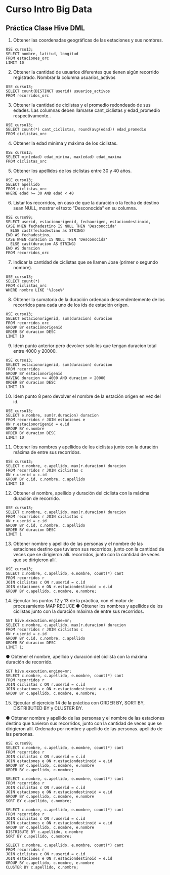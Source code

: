 # Curso Intro Big Data  

## Práctica Clase Hive DML


1. Obtener las coordenadas geográficas de las estaciones y sus nombres.
```
USE curso13;
SELECT nombre, latitud, longitud
FROM estaciones_orc
LIMIT 10
```

2. Obtener la cantidad de usuarios diferentes que tienen algún recorrido registrado. Nombrar la columna usuarios_activos
```
USE curso13;
SELECT count(DISTINCT userid) usuarios_activos
FROM recorridos_orc
```

3. Obtener la cantidad de ciclistas y el promedio redondeado de sus edades. Las columnas deben llamarse cant_ciclistas y edad_promedio respectivamente..
```
USE curso13;
SELECT count(*) cant_ciclistas, round(avg(edad)) edad_promedio
FROM ciclistas_orc
```

4. Obtener la edad mínima y máxima de los ciclistas.
```
USE curso13;
SELECT min(edad) edad_minima, max(edad) edad_maxima
FROM ciclistas_orc
```

5. Obtener los apellidos de los ciclistas entre 30 y 40 años.

```
USE curso13;
SELECT apellido
FROM ciclistas_orc
WHERE edad >= 30 AND edad < 40
```
6. Listar los recorridos, en caso de que la duración o la fecha de destino sean NULL, mostrar el texto “Desconocida” en su columna.

```
USE curso99;
SELECT userid, estacionorigenid, fechaorigen, estaciondestinoid,
CASE WHEN fechadestino IS NULL THEN 'Desconocida'
  ELSE cast(fechadestino as STRING)
END AS fechadestino,
CASE WHEN duracion IS NULL THEN 'Desconocida'
  ELSE cast(duracion AS STRING)
END AS duracion
FROM recorridos_orc
```

7. Indicar la cantidad de ciclistas que se llamen Jose (primer o segundo nombre).   
```
USE curso13;
SELECT count(*)
FROM ciclistas_orc
WHERE nombre LIKE '%Jose%'
```
8. Obtener la sumatoria de la duración ordenado descendentemente de los recorridos para cada uno de los ids de estación origen.
```
USE curso13;
SELECT estacionorigenid, sum(duracion) duracion
FROM recorridos_orc
GROUP BY estacionorigenid
ORDER BY duracion DESC
LIMIT 10
```

9. Idem punto anterior pero devolver solo los que tengan duracion total entre 4000 y 20000.   

```
USE curso13;
SELECT estacionorigenid, sum(duracion) duracion
FROM recorridos
GROUP BY estacionorigenid
HAVING duracion >= 4000 AND duracion < 20000
ORDER BY duracion DESC
LIMIT 10
```

10. Idem punto 8 pero devolver el nombre de la estación origen en vez del id.   

```
USE curso13;
SELECT e.nombre, sum(r.duracion) duracion
FROM recorridos r JOIN estaciones e
ON r.estacionorigenid = e.id
GROUP BY e.nombre
ORDER BY duracion DESC
LIMIT 10
```

11. Obtener los nombres y apellidos de los ciclistas junto con la duración máxima de entre sus recorridos.

```
USE curso13;
SELECT c.nombre, c.apellido, max(r.duracion) duracion
FROM recorridos r JOIN ciclistas c
ON r.userid = c.id
GROUP BY c.id, c.nombre, c.apellido
LIMIT 10
```

12. Obtener el nombre, apellido y duración del ciclista con la máxima duración de recorrido.

```
USE curso13;
SELECT c.nombre, c.apellido, max(r.duracion) duracion
FROM recorridos r JOIN ciclistas c
ON r.userid = c.id
GROUP BY c.id, c.nombre, c.apellido
ORDER BY duracion DESC
LIMIT 1
```

13. Obtener nombre y apellido de las personas y el nombre de las estaciones destino que tuvieron sus recorridos, junto con la cantidad de veces que se dirigieron allí. recorridos, junto con la cantidad de veces que se dirigieron allí.

```
USE curso13;
SELECT c.nombre, c.apellido, e.nombre, count(*) cant
FROM recorridos r
JOIN ciclistas c ON r.userid = c.id
JOIN estaciones e ON r.estaciondestinoid = e.id
GROUP BY c.apellido, c.nombre, e.nombre;
```

14. Ejecutar los puntos 12 y 13 de la práctica, con el motor de procesamiento MAP REDUCE
  ● Obtener los nombres y apellidos de los ciclistas junto con la duración máxima de entre sus recorridos.

```
SET hive.execution.engine=mr;
SELECT c.nombre, c.apellido, max(r.duracion) duracion
FROM recorridos r JOIN ciclistas c
ON r.userid = c.id
GROUP BY c.id, c.nombre, c.apellido
ORDER BY duracion DESC
LIMIT 1;
```
  ● Obtener el nombre, apellido y duración del ciclista con la máxima duración de recorrido.
```
SET hive.execution.engine=mr;
SELECT c.nombre, c.apellido, e.nombre, count(*) cant
FROM recorridos r
JOIN ciclistas c ON r.userid = c.id
JOIN estaciones e ON r.estaciondestinoid = e.id
GROUP BY c.apellido, c.nombre, e.nombre;
```

15. Ejecutar el ejercicio 14 de la práctica con ORDER BY, SORT BY, DISTRIBUTED BY y CLUSTER BY.    

● Obtener nombre y apellido de las personas y el nombre de las estaciones destino que tuvieron sus recorridos, junto con la cantidad de veces que se dirigieron allí. Ordenado por nombre y apellido de las personas.
apellido de las personas.
```
USE curso99;
SELECT c.nombre, c.apellido, e.nombre, count(*) cant
FROM recorridos r
JOIN ciclistas c ON r.userid = c.id
JOIN estaciones e ON r.estaciondestinoid = e.id
GROUP BY c.apellido, c.nombre, e.nombre
ORDER BY c.apellido, c.nombre;

SELECT c.nombre, c.apellido, e.nombre, count(*) cant
FROM recorridos r
JOIN ciclistas c ON r.userid = c.id
JOIN estaciones e ON r.estaciondestinoid = e.id
GROUP BY c.apellido, c.nombre, e.nombre
SORT BY c.apellido, c.nombre;

SELECT c.nombre, c.apellido, e.nombre, count(*) cant
FROM recorridos r
JOIN ciclistas c ON r.userid = c.id
JOIN estaciones e ON r.estaciondestinoid = e.id
GROUP BY c.apellido, c.nombre, e.nombre
DISTRIBUTE BY c.apellido, c.nombre
SORT BY c.apellido, c.nombre;

SELECT c.nombre, c.apellido, e.nombre, count(*) cant
FROM recorridos r
JOIN ciclistas c ON r.userid = c.id
JOIN estaciones e ON r.estaciondestinoid = e.id
GROUP BY c.apellido, c.nombre, e.nombre
CLUSTER BY c.apellido, c.nombre;
```



